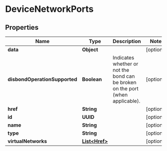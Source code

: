 

# DeviceNetworkPorts


## Properties

| Name | Type | Description | Notes |
|------------ | ------------- | ------------- | -------------|
|**data** | **Object** |  |  [optional] |
|**disbondOperationSupported** | **Boolean** | Indicates whether or not the bond can be broken on the port (when applicable). |  [optional] |
|**href** | **String** |  |  [optional] |
|**id** | **UUID** |  |  [optional] |
|**name** | **String** |  |  [optional] |
|**type** | **String** |  |  [optional] |
|**virtualNetworks** | [**List&lt;Href&gt;**](Href.md) |  |  [optional] |



